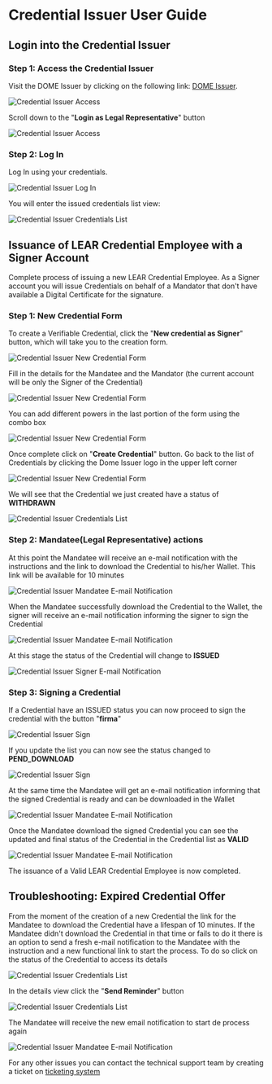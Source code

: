 # Credential Issuer User Guide

## Login into the Credential Issuer

### Step 1: Access the Credential Issuer
Visit the DOME Issuer by clicking on the following link: [DOME Issuer](https://issuer.dome-marketplace-dev.org).

![Credential Issuer Access](./assets/01.png)

Scroll down to the "**Login as Legal Representative**" button

![Credential Issuer Access](./assets/02.png)

### Step 2: Log In
Log In using your credentials.

![Credential Issuer Log In](./assets/03.png)

You will enter the issued credentials list view:

![Credential Issuer Credentials List](./assets/04.png)

## Issuance of LEAR Credential Employee with a Signer Account
Complete process of issuing a new LEAR Credential Employee. As a Signer account you will issue Credentials on behalf of a Mandator that don't have available a Digital Certificate for the signature.
### Step 1: New Credential Form
To create a Verifiable Credential, click the "**New credential as Signer**" button, which will take you to the creation form.

![Credential Issuer New Credential Form](./assets/05.png)

Fill in the details for the Mandatee and the Mandator (the current account will be only the Signer of the Credential)

![Credential Issuer New Credential Form](./assets/06.png)

You can add different powers in the last portion of the form using the combo box

![Credential Issuer New Credential Form](./assets/07.png)

Once complete click on "**Create Credential**" button. Go back to the list of Credentials by clicking the Dome Issuer logo in the upper left corner

![Credential Issuer New Credential Form](./assets/08.png)

We will see that the Credential we just created have a status of **WITHDRAWN**

![Credential Issuer Credentials List](./assets/09.png)

### Step 2: Mandatee(Legal Representative) actions
At this point the Mandatee will receive an e-mail notification with the instructions and the link to download the Credential to his/her Wallet.
This link will be available for 10 minutes

![Credential Issuer Mandatee E-mail Notification](./assets/10.png)

When the Mandatee successfully download the Credential to the Wallet, the signer will receive an e-mail notification informing the signer to sign the Credential

![Credential Issuer Mandatee E-mail Notification](./assets/13.png)

At this stage the status of the Credential will change to **ISSUED**

![Credential Issuer Signer E-mail Notification](./assets/14.png)

### Step 3: Signing a Credential
If a Credential have an ISSUED status you can now proceed to sign the credential with the button "**firma**"

![Credential Issuer Sign](./assets/15.png)

If you update the list you can now see the status changed to **PEND_DOWNLOAD**

![Credential Issuer Sign](./assets/16.png)

At the same time the Mandatee will get an e-mail notification informing that the signed Credential is ready and can be downloaded in the Wallet

![Credential Issuer Mandatee E-mail Notification](./assets/17.png)

Once the Mandatee download the signed Credential you can see the updated and final status of the Credential in the Credential list as **VALID**

![Credential Issuer Mandatee E-mail Notification](./assets/18.png)

The issuance of a Valid LEAR Credential Employee is now completed.


## Troubleshooting: Expired Credential Offer
From the moment of the creation of a new Credential the link for the Mandatee to download the Credential have a lifespan of 10 minutes.
If the Mandatee didn't download the Credential in that time or fails to do it there is an option to send a fresh e-mail notification to the Mandatee with the instruction and a new functional link to start the process.
To do so click on the status of the Credential to access its details

![Credential Issuer Credentials List](./assets/11.png)

In the details view click the "**Send Reminder**" button

![Credential Issuer Credentials List](./assets/12.png)

The Mandatee will receive the new email notification to start de process again

![Credential Issuer Mandatee E-mail Notification](./assets/10.png)

For any other issues you can contact the technical support team by creating a ticket on [ticketing system](https://ticketing.dome-marketplace-dev.org/)

